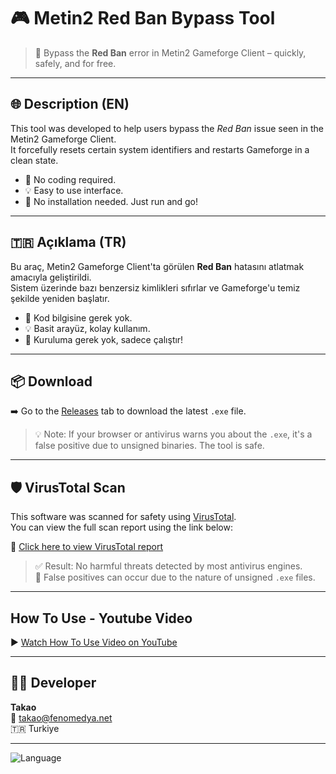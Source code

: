 # 🎮 Metin2 Red Ban Bypass Tool

> 🚫 Bypass the **Red Ban** error in Metin2 Gameforge Client – quickly, safely, and for free.

---

## 🌐 Description (EN)

This tool was developed to help users bypass the *Red Ban* issue seen in the Metin2 Gameforge Client.  
It forcefully resets certain system identifiers and restarts Gameforge in a clean state.

- 🧠 No coding required.
- 💡 Easy to use interface.
- 🔐 No installation needed. Just run and go!

---

## 🇹🇷 Açıklama (TR)

Bu araç, Metin2 Gameforge Client'ta görülen **Red Ban** hatasını atlatmak amacıyla geliştirildi.  
Sistem üzerinde bazı benzersiz kimlikleri sıfırlar ve Gameforge'u temiz şekilde yeniden başlatır.

- 🧠 Kod bilgisine gerek yok.
- 💡 Basit arayüz, kolay kullanım.
- 🔐 Kuruluma gerek yok, sadece çalıştır!

---

## 📦 Download

➡️ Go to the [Releases](https://github.com/takaotr/Metin2RedBanBypass/releases) tab to download the latest `.exe` file.

> 💡 Note: If your browser or antivirus warns you about the `.exe`, it's a false positive due to unsigned binaries. The tool is safe.

---


## 🛡 VirusTotal Scan

This software was scanned for safety using [VirusTotal](https://www.virustotal.com/).  
You can view the full scan report using the link below:

🔗 [Click here to view VirusTotal report](https://www.virustotal.com/gui/file/132210fc883f2078658cd836be5febe4b6f84394c13b1e03c9db7d9bf5d20580?nocache=1)

> ✅ Result: No harmful threats detected by most antivirus engines.  
> 📌 False positives can occur due to the nature of unsigned `.exe` files.

---

## How To Use - Youtube Video
▶️ [Watch How To Use Video on YouTube](https://www.youtube.com/watch?v=hQww6xrahVw)

---
## 👨‍💻 Developer

**Takao**  
📧 takao@fenomedya.net  
🇹🇷 Turkiye

---
![Language](https://img.shields.io/badge/Language-C%23-blue.svg)
